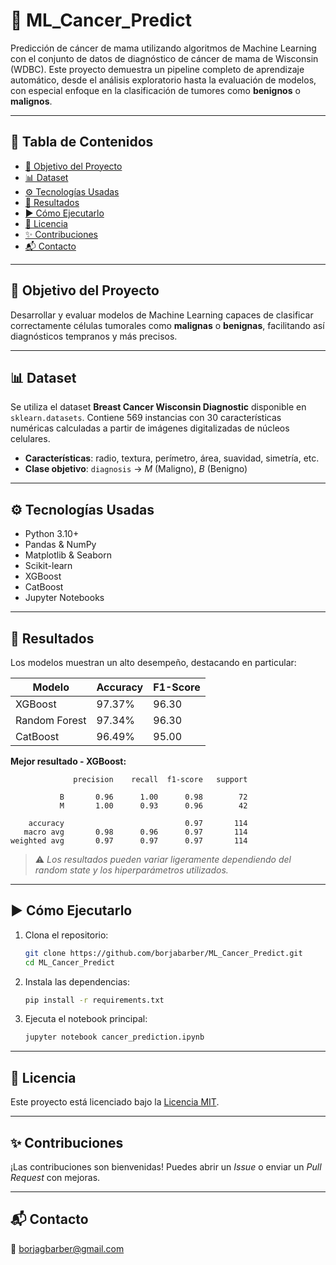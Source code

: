 

# 🧬 ML_Cancer_Predict

Predicción de cáncer de mama utilizando algoritmos de Machine Learning con el conjunto de datos de diagnóstico de cáncer de mama de Wisconsin (WDBC). Este proyecto demuestra un pipeline completo de aprendizaje automático, desde el análisis exploratorio hasta la evaluación de modelos, con especial enfoque en la clasificación de tumores como **benignos** o **malignos**.

---

## 📌 Tabla de Contenidos

- [🧠 Objetivo del Proyecto](#-objetivo-del-proyecto)
- [📊 Dataset](#-dataset)
- [⚙️ Tecnologías Usadas](#️-tecnologías-usadas)
- [🧪 Resultados](#-resultados)
- [▶️ Cómo Ejecutarlo](#️-cómo-ejecutarlo)
- [📄 Licencia](#-licencia)
- [✨ Contribuciones](#-contribuciones)
- [📬 Contacto](#-contacto)

---

## 🧠 Objetivo del Proyecto

Desarrollar y evaluar modelos de Machine Learning capaces de clasificar correctamente células tumorales como **malignas** o **benignas**, facilitando así diagnósticos tempranos y más precisos.

---

## 📊 Dataset

Se utiliza el dataset **Breast Cancer Wisconsin Diagnostic** disponible en `sklearn.datasets`. Contiene 569 instancias con 30 características numéricas calculadas a partir de imágenes digitalizadas de núcleos celulares.

- **Características**: radio, textura, perímetro, área, suavidad, simetría, etc.
- **Clase objetivo**: `diagnosis` → *M* (Maligno), *B* (Benigno)

---

## ⚙️ Tecnologías Usadas

- Python 3.10+
- Pandas & NumPy
- Matplotlib & Seaborn
- Scikit-learn
- XGBoost
- CatBoost
- Jupyter Notebooks

---

## 🧪 Resultados

Los modelos muestran un alto desempeño, destacando en particular:

| Modelo        | Accuracy | F1-Score |
|---------------|----------|----------|
| XGBoost       | 97.37%   | 96.30    |
| Random Forest | 97.34%   | 96.30    |
| CatBoost      | 96.49%   | 95.00    |

**Mejor resultado - XGBoost:**

```
              precision    recall  f1-score   support

           B       0.96      1.00      0.98        72
           M       1.00      0.93      0.96        42

    accuracy                           0.97       114
   macro avg       0.98      0.96      0.97       114
weighted avg       0.97      0.97      0.97       114
```

> ⚠️ *Los resultados pueden variar ligeramente dependiendo del random state y los hiperparámetros utilizados.*

---

## ▶️ Cómo Ejecutarlo

1. Clona el repositorio:

   ```bash
   git clone https://github.com/borjabarber/ML_Cancer_Predict.git
   cd ML_Cancer_Predict
   ```

2. Instala las dependencias:

   ```bash
   pip install -r requirements.txt
   ```

3. Ejecuta el notebook principal:

   ```bash
   jupyter notebook cancer_prediction.ipynb
   ```

---

## 📄 Licencia

Este proyecto está licenciado bajo la [Licencia MIT](LICENSE).

---

## ✨ Contribuciones

¡Las contribuciones son bienvenidas! Puedes abrir un *Issue* o enviar un *Pull Request* con mejoras.

---

## 📬 Contacto

📧 borjagbarber@gmail.com 

